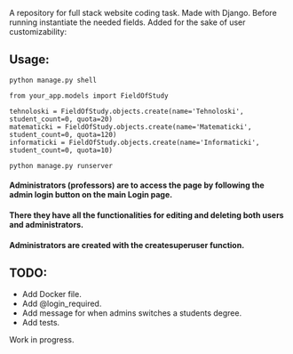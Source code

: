 A repository for full stack website coding task. Made with Django.
Before running instantiate the needed fields. Added for the sake of user customizability:
 
## Usage:
```
python manage.py shell
```

 ``` 
from your_app.models import FieldOfStudy

tehnoloski = FieldOfStudy.objects.create(name='Tehnoloski', student_count=0, quota=20)
matematicki = FieldOfStudy.objects.create(name='Matematicki', student_count=0, quota=120)
informaticki = FieldOfStudy.objects.create(name='Informaticki', student_count=0, quota=10)
 ```
```
python manage.py runserver
```
#### Administrators (professors) are to access the page by following the admin login button on the main Login page.
#### There they have all the functionalities for editing and deleting both users and administrators.
#### Administrators are created with the createsuperuser function.

## TODO:
* Add Docker file.
* Add @login_required.
* Add message for when admins switches a students degree.
* Add tests.
  
Work in progress.
